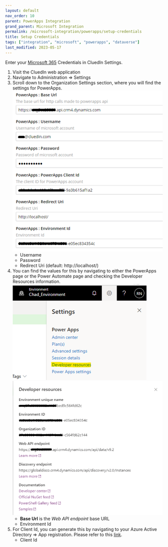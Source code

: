 ```yaml
---
layout: default
nav_order: 10
parent: PowerApps Integration
grand_parent: Microsoft Integration
permalink: /microsoft-integration/powerapps/setup-credentials
title: Setup Credentials
tags: ["integration", "microsoft", "powerapps", "dataverse"]
last_modified: 2023-05-17
---
```


Enter your [Microsoft 365](https://www.microsoft365.com/) Credentials in CluedIn Settings.
1. Visit the CluedIn web application
2. Navigate to Administration => Settings
3. Scroll down to the Organization Settings section, where you will find the settings for PowerApps.
![Input Microsoft Purview credentials](./images/cluedin-setting.png)
    - Username
    - Password
    - Redirect Uri (default: http://localhost/)
4. You can find the values for this by navigating to either the PowerApps page or the Power Automate page and checking the Developer Resources information.
![Developer Resources 1](./images/developer-resources1.png)
![Developer Resources 2](./images/developer-resources2.png)
    - **Base Url** is the _Web API endpoint_ base URL
    - Environment Id
5. For Client Id, you can generate this by navigating to your Azure Active Directory => App registration. Please refer to this [link](https://learn.microsoft.com/en-us/power-apps/developer/data-platform/walkthrough-register-app-azure-active-directory).
    - Client Id